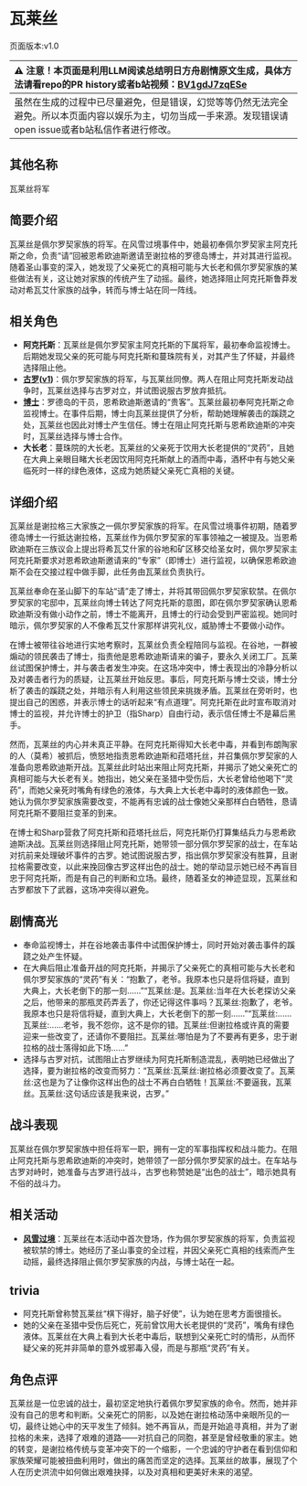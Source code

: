 # 瓦莱丝
页面版本:v1.0
 

| :warning: 注意！本页面是利用LLM阅读总结明日方舟剧情原文生成，具体方法请看repo的PR history或者b站视频：[BV1gdJ7zqESe](https://www.bilibili.com/video/BV1gdJ7zqESe/)         |
|:----------------------------|
| 虽然在生成的过程中已尽量避免，但是错误，幻觉等等仍然无法完全避免。所以本页面内容以娱乐为主，切勿当成一手来源。发现错误请open issue或者b站私信作者进行修改。|



## 其他名称
瓦莱丝将军
## 简要介绍
瓦莱丝是佩尔罗契家族的将军。在风雪过境事件中，她最初奉佩尔罗契家主阿克托斯之命，负责“请”回被恩希欧迪斯邀请至谢拉格的罗德岛博士，并对其进行监视。随着圣山事变的深入，她发现了父亲死亡的真相可能与大长老和佩尔罗契家族的某些做法有关，这让她对家族的传统产生了动摇。最终，她选择阻止阿克托斯鲁莽发动对希瓦艾什家族的战争，转而与博士站在同一阵线。
## 相关角色
-   **阿克托斯**：瓦莱丝是佩尔罗契家主阿克托斯的下属将军，最初奉命监视博士。后期她发现父亲的死可能与阿克托斯和蔓珠院有关，对其产生了怀疑，并最终选择阻止他。
-   **[古罗](../char_v3/extended_char_gu_luo.md)([v1](extended_char_gu_luo.md))**：佩尔罗契家族的将军，与瓦莱丝同僚。两人在阻止阿克托斯发动战争时，瓦莱丝选择与古罗对立，并试图说服古罗放弃抵抗。
-   **[博士](../char_v3/extended_char_bo_shi.md)**：罗德岛的干员，恩希欧迪斯邀请的“贵客”。瓦莱丝最初奉阿克托斯之命监视博士。在事件后期，博士向瓦莱丝提供了分析，帮助她理解袭击的蹊跷之处，瓦莱丝也因此对博士产生信任。博士在阻止阿克托斯与恩希欧迪斯的冲突时，瓦莱丝选择与博士合作。
-   **大长老**：蔓珠院的大长老。瓦莱丝的父亲死于饮用大长老提供的“灵药”，且她在大典上亲眼目睹大长老因饮用阿克托斯献上的酒而中毒，酒杯中有与她父亲临死时一样的绿色液体，这成为她质疑父亲死亡真相的关键。
## 详细介绍
瓦莱丝是谢拉格三大家族之一佩尔罗契家族的将军。在风雪过境事件初期，随着罗德岛博士一行抵达谢拉格，瓦莱丝作为佩尔罗契家的军事领袖之一被提及。当恩希欧迪斯在三族议会上提出将希瓦艾什家的谷地和矿区移交给圣女时，佩尔罗契家主阿克托斯要求对恩希欧迪斯邀请来的“专家”（即博士）进行监视，以确保恩希欧迪斯不会在交接过程中做手脚，此任务由瓦莱丝负责执行。

瓦莱丝奉命在圣山脚下的车站“请”走了博士，并将其带回佩尔罗契家软禁。在佩尔罗契家的宅邸中，瓦莱丝向博士转达了阿克托斯的意图，即在佩尔罗契家确认恩希欧迪斯没有做小动作之前，博士不能离开，且博士的行动会受到严密监视。她同时暗示，佩尔罗契家的人不像希瓦艾什家那样讲究礼仪，威胁博士不要做小动作。

在博士被带往谷地进行实地考察时，瓦莱丝负责全程陪同与监视。在谷地，一群被煽动的领民袭击了博士，指责他是恩希欧迪斯请来的骗子，要永久关闭工厂。瓦莱丝试图保护博士，并与袭击者发生冲突。在这场冲突中，博士表现出的冷静分析以及对袭击者行为的质疑，让瓦莱丝开始反思。事后，阿克托斯与博士交谈，博士分析了袭击的蹊跷之处，并暗示有人利用这些领民来挑拨矛盾。瓦莱丝在旁听时，也提出自己的困惑，并表示博士的话听起来“有点道理”。阿克托斯在此时宣布取消对博士的监视，并允许博士的护卫（指Sharp）自由行动，表示信任博士不是幕后黑手。

然而，瓦莱丝的内心并未真正平静。在阿克托斯得知大长老中毒，并看到布朗陶家的人（莫希）被抓后，愤怒地指责恩希欧迪斯和菈塔托丝，并召集佩尔罗契家的人准备向恩希欧迪斯开战。瓦莱丝此时站出来阻止阿克托斯，并揭示了她父亲死亡的真相可能与大长老有关。她指出，她父亲在圣猎中受伤后，大长老曾给他喝下“灵药”，而她父亲死时嘴角有绿色的液体，与大典上大长老中毒时的液体颜色一致。她认为佩尔罗契家族需要改变，不能再有忠诚的战士像她父亲那样白白牺牲，恳请阿克托斯不要阻拦变革的到来。

在博士和Sharp营救了阿克托斯和菈塔托丝后，阿克托斯仍打算集结兵力与恩希欧迪斯决战。瓦莱丝则选择阻止阿克托斯，她带领一部分佩尔罗契家的战士，在车站对抗前来处理破坏事件的古罗。她试图说服古罗，指出佩尔罗契家没有胜算，且谢拉格需要改变，以此来挽回像古罗这样出色的战士。她的举动显示她已经不再盲目忠于阿克托斯，而是有自己的判断和立场。最终，随着圣女的神迹显现，瓦莱丝和古罗都放下了武器，这场冲突得以避免。
## 剧情高光
-   奉命监视博士，并在谷地袭击事件中试图保护博士，同时开始对袭击事件的蹊跷之处产生怀疑。
-   在大典后阻止准备开战的阿克托斯，并揭示了父亲死亡的真相可能与大长老和佩尔罗契家族的“灵药”有关：“抱歉了，老爷。我原本也只是将信将疑，直到大典上，大长老倒下的那一刻......”“瓦莱丝:是。瓦莱丝:当年在大长老探访父亲之后，他带来的那瓶灵药弄丢了，你还记得这件事吗？瓦莱丝:抱歉了，老爷。我原本也只是将信将疑，直到大典上，大长老倒下的那一刻......”“瓦莱丝:......瓦莱丝:......老爷，我不怨你，这不是你的错。瓦莱丝:但谢拉格或许真的需要迎来一些改变了，还请你不要阻拦。瓦莱丝:哪怕是为了不要再有更多，忠于谢拉格的战士落得如此下场......”
-   选择与古罗对抗，试图阻止古罗继续为阿克托斯制造混乱，表明她已经做出了选择，要为谢拉格的改变而努力：“瓦莱丝:瓦莱丝:谢拉格必须要改变了。瓦莱丝:这也是为了让像你这样出色的战士不再白白牺牲！瓦莱丝:不要逼我，瓦莱丝。瓦莱丝:这句话应该是我来说，古罗。”
## 战斗表现
瓦莱丝在佩尔罗契家族中担任将军一职，拥有一定的军事指挥权和战斗能力。在阻止阿克托斯与恩希欧迪斯的冲突时，她带领了一部分佩尔罗契家的战士。在车站与古罗对峙时，她准备与古罗进行战斗，古罗也称赞她是“出色的战士”，暗示她具有不俗的战斗力。
## 相关活动
-   **[风雪过境](../stories/act14side.md)**：瓦莱丝在本活动中首次登场，作为佩尔罗契家族的将军，负责监视被软禁的博士。她经历了圣山事变的全过程，并因父亲死亡真相的线索而产生动摇，最终选择阻止佩尔罗契家族的内战，与博士站在一起。
## trivia
*   阿克托斯曾称赞瓦莱丝“棋下得好，脑子好使”，认为她在思考方面很擅长。
*   她的父亲在圣猎中受伤后死亡，死前曾饮用大长老提供的“灵药”，嘴角有绿色液体。瓦莱丝在大典上看到大长老中毒后，联想到父亲死亡时的情形，从而怀疑父亲的死并非简单的意外或邪毒入侵，而是与那瓶“灵药”有关。
## 角色点评
瓦莱丝是一位忠诚的战士，最初坚定地执行着佩尔罗契家族的命令。然而，她并非没有自己的思考和判断。父亲死亡的阴影，以及她在谢拉格动荡中亲眼所见的一切，最终让她心中的天平发生了倾斜。她不再盲从，而是开始追寻真相，并为了谢拉格的未来，选择了艰难的道路——对抗自己的同胞，甚至是曾经敬重的家主。她的转变，是谢拉格传统与变革冲突下的一个缩影，一个忠诚的守护者在看到信仰和家族荣耀可能被扭曲利用时，做出的痛苦而坚定的选择。瓦莱丝的故事，展现了个人在历史洪流中如何做出艰难抉择，以及对真相和更美好未来的渴望。